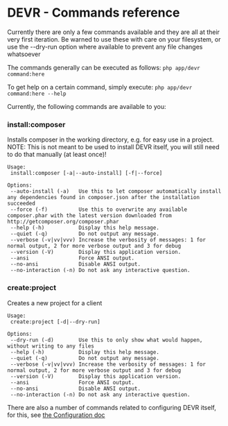 DEVR - Commands reference
========================================================================================================================

Currently there are only a few commands available and they are all at their very first iteration. Be warned to use
these with care on your filesystem, or use the --dry-run option where available to prevent any file changes whatsoever

The commands generally can be executed as follows: ``php app/devr command:here``

To get help on a certain command, simply execute: ``php app/devr command:here --help``

Currently, the following commands are available to you:


### install:composer ###

Installs composer in the working directory, e.g. for easy use in a project.
NOTE: This is not meant to be used to install DEVR itself, you will still need to do that manually (at least once)!
```
Usage:
 install:composer [-a|--auto-install] [-f|--force]

Options:
 --auto-install (-a)   Use this to let composer automatically install any dependencies found in composer.json after the installation succeeded
 --force (-f)          Use this to overwrite any available composer.phar with the latest version downloaded from http://getcomposer.org/composer.phar
 --help (-h)           Display this help message.
 --quiet (-q)          Do not output any message.
 --verbose (-v|vv|vvv) Increase the verbosity of messages: 1 for normal output, 2 for more verbose output and 3 for debug
 --version (-V)        Display this application version.
 --ansi                Force ANSI output.
 --no-ansi             Disable ANSI output.
 --no-interaction (-n) Do not ask any interactive question.
```


### create:project ###

Creates a new project for a client
```
Usage:
 create:project [-d|--dry-run]

Options:
 --dry-run (-d)        Use this to only show what would happen, without writing to any files
 --help (-h)           Display this help message.
 --quiet (-q)          Do not output any message.
 --verbose (-v|vv|vvv) Increase the verbosity of messages: 1 for normal output, 2 for more verbose output and 3 for debug
 --version (-V)        Display this application version.
 --ansi                Force ANSI output.
 --no-ansi             Disable ANSI output.
 --no-interaction (-n) Do not ask any interactive question.
 ```

There are also a number of commands related to configuring DEVR itself, for this, see [the Configuration doc](2-Configuration.md)